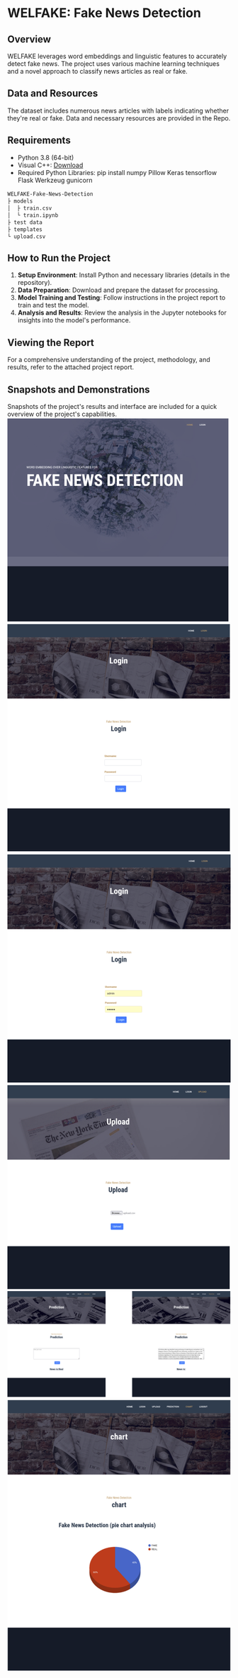 # WELFAKE: Fake News Detection

## Overview
WELFAKE leverages word embeddings and linguistic features to accurately detect fake news. The project uses various machine learning techniques and a novel approach to classify news articles as real or fake.

## Data and Resources
The dataset includes numerous news articles with labels indicating whether they're real or fake. Data and necessary resources are provided in the Repo.

## Requirements
- Python 3.8 (64-bit)
- Visual C++: [Download](https://support.microsoft.com/en-us/topic/the-latest-supported-visual-c-downloads-2647da03-1eea-4433-9aff-95f26a218cc0)
- Required Python Libraries: pip install numpy Pillow Keras tensorflow Flask Werkzeug gunicorn

```
WELFAKE-Fake-News-Detection
├ models
│  ├ train.csv
│  └ train.ipynb
├ test data
├ templates
└ upload.csv
```

## How to Run the Project
1. **Setup Environment**: Install Python and necessary libraries (details in the repository).
2. **Data Preparation**: Download and prepare the dataset for processing.
3. **Model Training and Testing**: Follow instructions in the project report to train and test the model.
4. **Analysis and Results**: Review the analysis in the Jupyter notebooks for insights into the model's performance.

## Viewing the Report
For a comprehensive understanding of the project, methodology, and results, refer to the attached project report.

## Snapshots and Demonstrations
Snapshots of the project's results and interface are included for a quick overview of the project's capabilities.
![snap1](results/img1.png)
![snap2](results/img2.png)
![snap3](results/img3.png)
![snap4](results/img4.png)
![snap5](results/img5.png)
![snap6](results/img6.png)





